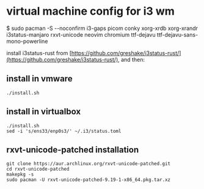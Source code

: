 # virtual machine config for i3 wm

$ sudo pacman -S --noconfirm i3-gaps picom conky xorg-xrdb xorg-xrandr i3status-manjaro rxvt-unicode neovim chromium ttf-dejavu ttf-dejavu-sans-mono-powerline

install i3status-rust from [https://github.com/greshake/i3status-rust/](https://github.com/greshake/i3status-rust/), and then:

## install in vmware

    ./install.sh

## install in virtualbox

    ./install.sh
    sed -i 's/ens33/enp0s3/' ~/.i3/status.toml

## rxvt-unicode-patched installation

    git clone https://aur.archlinux.org/rxvt-unicode-patched.git
    cd rxvt-unicode-patched
    makepkg -s
    sudo pacman -U rxvt-unicode-patched-9.19-1-x86_64.pkg.tar.xz
